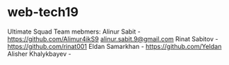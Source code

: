 # web-tech19
Ultimate Squad Team mebmers:
  Alinur Sabit - https://github.com/Alimur4ikS9 alinur.sabit.9@gmail.com 
  Rinat Sabitov - https://github.com/rinat001
  Eldan Samarkhan - https://github.com/Yeldan
  Alisher Khalykbayev - 
